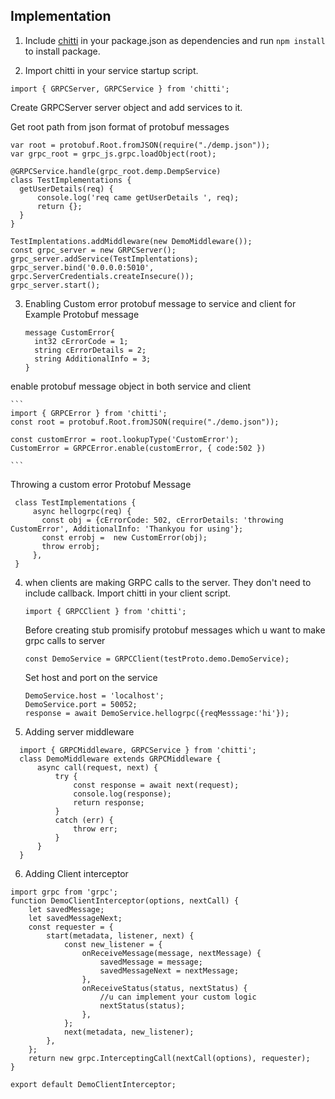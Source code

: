 ## Implementation
1. Include  [chitti](https://github.com/NestAway/chitti) in your package.json as dependencies and run `npm install` to install package.

2. Import chitti in your service startup script.

`import { GRPCServer, GRPCService } from 'chitti';`

Create GRPCServer server object and add services to it.

Get root path from json format of protobuf messages 

```
var root = protobuf.Root.fromJSON(require("./demp.json"));
var grpc_root = grpc_js.grpc.loadObject(root);

@GRPCService.handle(grpc_root.demp.DempService)
class TestImplementations {
  getUserDetails(req) {
      console.log('req came getUserDetails ', req);
      return {};
  }
}

TestImplentations.addMiddleware(new DemoMiddleware());
const grpc_server = new GRPCServer();
grpc_server.addService(TestImplentations);
grpc_server.bind('0.0.0.0:5010', grpc.ServerCredentials.createInsecure());
grpc_server.start();
``` 

3. Enabling Custom error protobuf message to service and client
  for Example Protobuf message
    ```
    message CustomError{
      int32 cErrorCode = 1;
      string cErrorDetails = 2;
      string AdditionalInfo = 3;
    }
    ```
  enable protobuf message object in both service and client

    ```
    import { GRPCError } from 'chitti';
    const root = protobuf.Root.fromJSON(require("./demo.json"));

    const customError = root.lookupType('CustomError');
    CustomError = GRPCError.enable(customError, { code:502 })
 
    ```
  Throwing a custom error Protobuf Message
   ```
    class TestImplementations {
        async hellogrpc(req) {
          const obj = {cErrorCode: 502, cErrorDetails: 'throwing CustomError', AdditionalInfo: 'Thankyou for using'};
          const errobj =  new CustomError(obj);
          throw errobj;
        },
    }

   ```
4. when clients are making GRPC calls to the server. They don't need to include callback.
    Import chitti in your client script.
    ```
    import { GRPCClient } from 'chitti'; 
    ```
    Before creating stub promisify protobuf messages which u want to make grpc calls to server
    ```
    const DemoService = GRPCClient(testProto.demo.DemoService);
    ```
    Set host and port on the service
    ```
    DemoService.host = 'localhost';
    DemoService.port = 50052;
    response = await DemoService.hellogrpc({reqMesssage:'hi'});
    ```

5. Adding server middleware
```
  import { GRPCMiddleware, GRPCService } from 'chitti'; 
  class DemoMiddleware extends GRPCMiddleware {
      async call(request, next) {
          try {
              const response = await next(request);
              console.log(response);
              return response;
          }
          catch (err) {
              throw err;
          }
      }
  }
```
6. Adding Client interceptor

```
import grpc from 'grpc';
function DemoClientInterceptor(options, nextCall) {
    let savedMessage;
    let savedMessageNext;
    const requester = {
        start(metadata, listener, next) {
            const new_listener = {
                onReceiveMessage(message, nextMessage) {
                    savedMessage = message;
                    savedMessageNext = nextMessage;
                },
                onReceiveStatus(status, nextStatus) {
                    //u can implement your custom logic 
                    nextStatus(status);
                },
            };
            next(metadata, new_listener);
        },
    };
    return new grpc.InterceptingCall(nextCall(options), requester);
}

export default DemoClientInterceptor;
```
